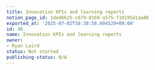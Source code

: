 ```yaml
---
title: Innovation KPIs and learning reports
notion_page_id: 1ded6625-c679-8169-a575-f10195d1aa86
exported_at: '2025-07-02T18:38:58.604529+00:00'
id: 48
name: Innovation KPIs and learning reports
owner:
- Ryan Laird
status: Not started
publishing-status: N/A
---
```


